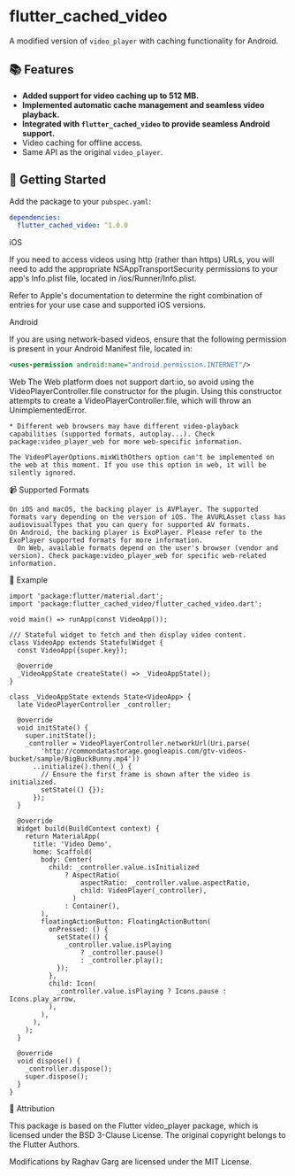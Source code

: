 # flutter_cached_video

A modified version of `video_player` with caching functionality for Android.

## 📚 Features
- **Added support for video caching up to 512 MB.**
- **Implemented automatic cache management and seamless video playback.**
- **Integrated with `flutter_cached_video` to provide seamless Android support.**
- Video caching for offline access.
- Same API as the original `video_player`.

## 🚀 Getting Started
Add the package to your `pubspec.yaml`:

```yaml
dependencies:
  flutter_cached_video: ^1.0.0
  ```

iOS

  If you need to access videos using http (rather than https) URLs, you will need to add the appropriate NSAppTransportSecurity permissions to your app's Info.plist file, located in <project root>/ios/Runner/Info.plist.

  Refer to Apple's documentation to determine the right combination of entries for your use case and supported iOS versions.

Android

  If you are using network-based videos, ensure that the following permission is present in your Android Manifest file, located in:
  ```xml
  <uses-permission android:name="android.permission.INTERNET"/>
  ```

Web
  The Web platform does not support dart:io, so avoid using the VideoPlayerController.file constructor for the plugin. Using this constructor attempts to create a VideoPlayerController.file, which will throw an UnimplementedError.

    * Different web browsers may have different video-playback capabilities (supported formats, autoplay...). Check package:video_player_web for more web-specific information.

    The VideoPlayerOptions.mixWithOthers option can't be implemented on the web at this moment. If you use this option in web, it will be silently ignored.

📹 Supported Formats

    On iOS and macOS, the backing player is AVPlayer. The supported formats vary depending on the version of iOS. The AVURLAsset class has audiovisualTypes that you can query for supported AV formats.
    On Android, the backing player is ExoPlayer. Please refer to the ExoPlayer supported formats for more information.
      On Web, available formats depend on the user's browser (vendor and version). Check package:video_player_web for specific web-related information.

📖 Example

```
import 'package:flutter/material.dart';
import 'package:flutter_cached_video/flutter_cached_video.dart';

void main() => runApp(const VideoApp());

/// Stateful widget to fetch and then display video content.
class VideoApp extends StatefulWidget {
  const VideoApp({super.key});

  @override
  _VideoAppState createState() => _VideoAppState();
}

class _VideoAppState extends State<VideoApp> {
  late VideoPlayerController _controller;

  @override
  void initState() {
    super.initState();
    _controller = VideoPlayerController.networkUrl(Uri.parse(
        'http://commondatastorage.googleapis.com/gtv-videos-bucket/sample/BigBuckBunny.mp4'))
      ..initialize().then((_) {
        // Ensure the first frame is shown after the video is initialized.
        setState(() {});
      });
  }

  @override
  Widget build(BuildContext context) {
    return MaterialApp(
      title: 'Video Demo',
      home: Scaffold(
        body: Center(
          child: _controller.value.isInitialized
              ? AspectRatio(
                  aspectRatio: _controller.value.aspectRatio,
                  child: VideoPlayer(_controller),
                )
              : Container(),
        ),
        floatingActionButton: FloatingActionButton(
          onPressed: () {
            setState(() {
              _controller.value.isPlaying
                  ? _controller.pause()
                  : _controller.play();
            });
          },
          child: Icon(
            _controller.value.isPlaying ? Icons.pause : Icons.play_arrow,
          ),
        ),
      ),
    );
  }

  @override
  void dispose() {
    _controller.dispose();
    super.dispose();
  }
}
```

🙏 Attribution

This package is based on the Flutter video_player package, which is licensed under the BSD 3-Clause License. The original copyright belongs to the Flutter Authors.

Modifications by Raghav Garg are licensed under the MIT License.